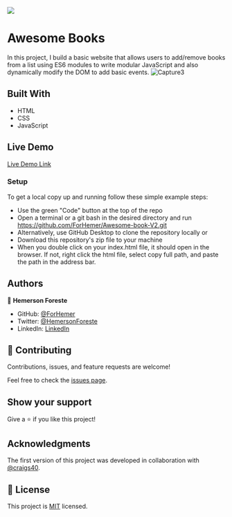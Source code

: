 ![](https://img.shields.io/badge/Microverse-blueviolet)

# Awesome Books

In this project, I build a basic website that allows users to add/remove books from a list using ES6 modules to write modular JavaScript and also dynamically modify the DOM to add basic events. 
![Capture3](https://user-images.githubusercontent.com/71286979/153280835-69dc26cb-5e4e-476e-892c-0b9f9560533e.PNG)

## Built With

  - HTML
  - CSS
  - JavaScript

## Live Demo

[Live Demo Link](https://forhemer.github.io/Awesome-book-V2/)

### Setup

To get a local copy up and running follow these simple example steps:

- Use the green "Code" button at the top of the repo
- Open a terminal or a git bash in the desired directory and run https://github.com/ForHemer/Awesome-book-V2.git
- Alternatively, use GitHub Desktop to clone the repository locally or
- Download this repository's zip file to your machine
- When you double click on your index.html file, it should open in the browser. If not, right click the html file, select copy full path, and paste the path in the address bar.

## Authors

👤 **Hemerson Foreste**

- GitHub: [@ForHemer](https://github.com/ForHemer)
- Twitter: [@HemersonForeste](https://twitter.com/HemersonForeste)
- LinkedIn: [LinkedIn](https://www.linkedin.com/in/hemerson-foreste-890685197)

## 🤝 Contributing

Contributions, issues, and feature requests are welcome!

Feel free to check the [issues page](https://github.com/ForHemer/Awesome-book-V2/issues).

## Show your support

Give a ⭐️ if you like this project!

## Acknowledgments

The first version of this project was developed in collaboration with [@craigs40](https://github.com/craigs40).

## 📝 License

This project is [MIT](./MIT.md) licensed.
